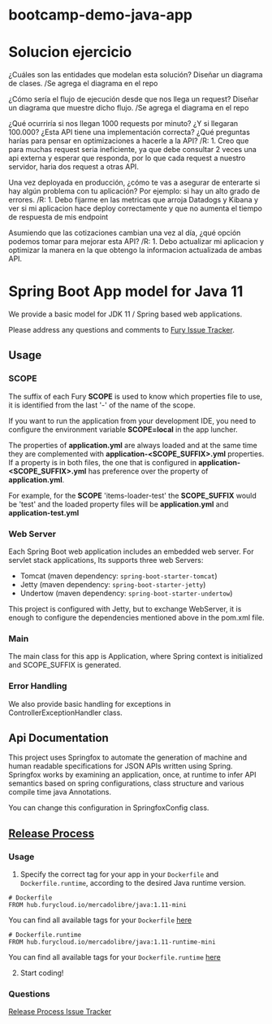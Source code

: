 # bootcamp-demo-java-app

# Solucion ejercicio

¿Cuáles son las entidades que modelan esta solución? Diseñar un diagrama de clases.
    /Se agrega el diagrama en el repo

¿Cómo sería el flujo de ejecución desde que nos llega un request? Diseñar un diagrama que muestre dicho flujo.
    /Se agrega el diagrama en el repo

¿Qué ocurriría si nos llegan 1000 requests por minuto? ¿Y si llegaran 100.000? ¿Esta API tiene una implementación correcta? ¿Qué preguntas harías para pensar en optimizaciones a hacerle a la API?
    /R:
        1. Creo que para muchas request seria ineficiente, ya que debe consultar 2 veces una api externa y esperar que responda, por lo que cada request a nuestro servidor, haria dos request a otras API.

Una vez deployada en producción, ¿cómo te vas a asegurar de enterarte si hay algún problema con tu aplicación? Por ejemplo: si hay un alto grado de errores.
    /R: 
        1. Debo fijarme en las metricas que arroja Datadogs y Kibana y ver si mi aplicacion hace deploy correctamente y que no aumenta el tiempo de respuesta de mis endpoint

Asumiendo que las cotizaciones cambian una vez al día, ¿qué opción podemos tomar para mejorar esta API?
    /R:
        1. Debo actualizar mi aplicacion y optimizar la manera en la que obtengo la informacion actualizada de ambas API.


# Spring Boot App model for Java 11

We provide a basic model for JDK 11 / Spring based web applications.

Please address any questions and comments to [Fury Issue Tracker](https://github.com/mercadolibre/fury/issues).

## Usage

### SCOPE

The suffix of each Fury **SCOPE** is used to know which properties file to use, it is identified from the last '-' of the name of the scope.

If you want to run the application from your development IDE, you need to configure the environment variable **SCOPE=local** in the app luncher.

The properties of **application.yml** are always loaded and at the same time they are complemented with **application-<SCOPE_SUFFIX>.yml** properties. If a property is in both files, the one that is configured in **application-<SCOPE_SUFFIX>.yml** has preference over the property of **application.yml**.

For example, for the **SCOPE** 'items-loader-test' the **SCOPE_SUFFIX** would be 'test' and the loaded property files will be **application.yml** and **application-test.yml**

### Web Server

Each Spring Boot web application includes an embedded web server. For servlet stack applications, Its supports three web Servers:
  * Tomcat (maven dependency: `spring-boot-starter-tomcat`)
  * Jetty (maven dependency: `spring-boot-starter-jetty`)
  * Undertow (maven dependency: `spring-boot-starter-undertow`)

This project is configured with Jetty, but to exchange WebServer, it is enough to configure the dependencies mentioned above in the pom.xml file.

### Main

The main class for this app is Application, where Spring context is initialized and SCOPE_SUFFIX is generated.

### Error Handling

We also provide basic handling for exceptions in ControllerExceptionHandler class.

## Api Documentation

This project uses Springfox to automate the generation of machine and human readable specifications for JSON APIs written using Spring. Springfox works by examining an application, once, at runtime to infer API semantics based on spring configurations, class structure and various compile time java Annotations.

You can change this configuration in SpringfoxConfig class.

## [Release Process](https://release-process.furycloud.io/#/)

### Usage

1. Specify the correct tag for your app in your `Dockerfile` and `Dockerfile.runtime`, according to the desired Java runtime version.

```
# Dockerfile
FROM hub.furycloud.io/mercadolibre/java:1.11-mini
```

You can find all available tags for your `Dockerfile` [here](https://github.com/mercadolibre/fury_java-mini#supported-tags)

```
# Dockerfile.runtime
FROM hub.furycloud.io/mercadolibre/java:1.11-runtime-mini
```

You can find all available tags for your `Dockerfile.runtime` [here](https://github.com/mercadolibre/fury_java-mini-runtime#supported-tags)

2. Start coding!

### Questions

[Release Process Issue Tracker](https://github.com/mercadolibre/fury_release-process/issues)


